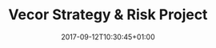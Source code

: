 ---
title: "Vecor Strategy & Risk Project"
date: 2017-09-12T10:30:45+01:00
draft: false
excludeFromSiteMap: true
image: "project.png"
image1: 
image1Caption: 
image2: 
image2Caption: 
image3: 
image3Caption:
---